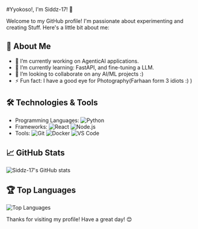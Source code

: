#Yyokoso!, I'm Siddz-17! 👋

Welcome to my GitHub profile! I'm passionate about experimenting and creating Stuff. Here's a little bit about me:

## 🚀 About Me
- 🔭 I’m currently working on AgenticAI applications.
- 🌱 I’m currently learning: FastAPI, and fine-tuning a LLM.
- 👯 I’m looking to collaborate on any AI/ML projects :)
- ⚡ Fun fact: I have a good eye for Photography(Farhaan form 3 idiots :) )

## 🛠️ Technologies & Tools
- Programming Languages: ![Python](https://img.shields.io/badge/-Python-333333?style=flat&logo=python) 
- Frameworks: ![React](https://img.shields.io/badge/-React-333333?style=flat&logo=react) ![Node.js](https://img.shields.io/badge/-Node.js-333333?style=flat&logo=node.js)
- Tools: ![Git](https://img.shields.io/badge/-Git-333333?style=flat&logo=git) ![Docker](https://img.shields.io/badge/-Docker-333333?style=flat&logo=docker) ![VS Code](https://img.shields.io/badge/-VS%20Code-333333?style=flat&logo=visual-studio-code)

## 📈 GitHub Stats
![Siddz-17's GitHub stats](https://github-readme-stats.vercel.app/api?username=Siddz-17&show_icons=true&theme=radical)

## 🏆 Top Languages
![Top Languages](https://github-readme-stats.vercel.app/api/top-langs/?username=Siddz-17&layout=compact&theme=radical)


Thanks for visiting my profile! Have a great day! 😊
